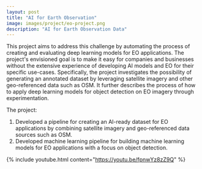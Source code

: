 ```yaml
---
layout: post
title: "AI for Earth Observation"
image: images/project/eo-project.png
description: "AI for Earth Observation Data"
---
```


This project aims to address this challenge by automating the process of creating and evaluating
deep learning models for EO applications. The project's envisioned goal is to make it easy for companies and
businesses without the extensive experience of developing AI models and EO for their specific
use-cases. Specifically, the project investigates the possibility of generating an annotated
dataset by leveraging satellite imagery and other geo-referenced data such as OSM. It further
describes the process of how to apply deep learning models for object detection on EO imagery
through experimentation. 

The project: 

1. Developed a pipeline for creating an AI-ready dataset for EO applications by combining satellite imagery and geo-referenced data sources such as OSM.
2. Developed machine learning pipeline for building machine learning models for EO applications with a focus on object detection.

{% include youtube.html content="https://youtu.be/fpnwYz8zZ9Q" %}